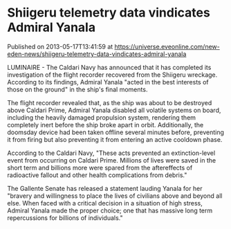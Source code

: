 # Shiigeru telemetry data vindicates Admiral Yanala
Published on 2013-05-17T13:41:59 at https://universe.eveonline.com/new-eden-news/shiigeru-telemetry-data-vindicates-admiral-yanala

LUMINAIRE - The Caldari Navy has announced that it has completed its investigation of the flight recorder recovered from the Shiigeru wreckage. According to its findings, Admiral Yanala "acted in the best interests of those on the ground" in the ship's final moments.

The flight recorder revealed that, as the ship was about to be destroyed above Caldari Prime, Admiral Yanala disabled all volatile systems on board, including the heavily damaged propulsion system, rendering them completely inert before the ship broke apart in orbit. Additionally, the doomsday device had been taken offline several minutes before, preventing it from firing but also preventing it from entering an active cooldown phase.

According to the Caldari Navy, "These acts prevented an extinction-level event from occurring on Caldari Prime. Millions of lives were saved in the short term and billions more were spared from the aftereffects of radioactive fallout and other health complications from debris."

The Gallente Senate has released a statement lauding Yanala for her "bravery and willingness to place the lives of civilians above and beyond all else. When faced with a critical decision in a situation of high stress, Admiral Yanala made the proper choice; one that has massive long term repercussions for billions of individuals."
